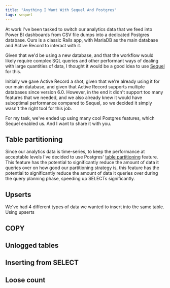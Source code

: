 ```yaml
---
title: "Anything I Want With Sequel And Postgres"
tags: sequel
---
```


At work I've been tasked to switch our analytics data that we feed into Power
BI dashboards from CSV file dumps into a dedicated Postgres database. Ours is a
classic Rails app, with MariaDB as the main database and Active Record to
interact with it.

Given that we'd be using a new database, and that the workflow would likely
require complex SQL queries and other performant ways of dealing with large
quantities of data, I thought it would be a good idea to use [Sequel] for this.

Initially we gave Active Record a shot, given that we're already using it for
our main database, and given that Active Record supports multiple databases
since version 6.0. However, in the end it didn't support too many features that
we needed, and we also already knew it would have suboptimal performance
compared to Sequel, so we decided it simply wasn't the right tool for this job.

For my task, we've ended up using many cool Postgres features, which Sequel
enabled us. And I want to share it with you.

## Table partitioning

Since our analytics data is time-series, to keep the performance at acceptable
levels I've decided to use Postgres' [table partitioning] feature. This feature
has the potential to significantly reduce the amount of data it queries over
on how good our partitioning strategy is, this feature has the potential to
significantly reduce the amount of data it queries over during the query
planning phase, speeding up SELECTs significantly.

<!-- I admit that I heard about [TimescaleDB] only after implementing partitioning -->
<!-- myself. It would probably be faster than anything I would come up with, but I'm -->
<!-- still glad to start our with native Postgres features, and migrate to something -->
<!-- more complex only if needed. -->

## Upserts

We've had 4 different types of data we wanted to insert into the same table.
Using upserts

## COPY

## Unlogged tables

## Inserting from SELECT

## Loose count

[Sequel]: https://github.com/jeremyevans/sequel
[table partitioning]: https://www.postgresql.org/docs/current/ddl-partitioning.html
[TimescaleDB]: https://www.timescale.com/
